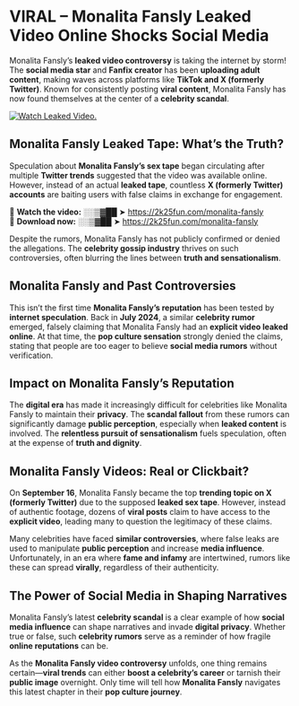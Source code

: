 # VIRAL – Monalita Fansly Leaked Video Online Shocks Social Media 

Monalita Fansly’s **leaked video controversy** is taking the internet by storm! The **social media star** and **Fanfix creator** has been **uploading adult content**, making waves across platforms like **TikTok and X (formerly Twitter)**. Known for consistently posting **viral content**, Monalita Fansly has now found themselves at the center of a **celebrity scandal**.  

[![Watch Leaked Video.](https://miro.medium.com/v2/resize:fit:828/format:webp/1*cilzJN44JGOrTw9NJCrNHA.gif "Watch Leaked Video")](https://2k25fun.com/monalita-fansly)

## **Monalita Fansly Leaked Tape: What’s the Truth?**  
Speculation about **Monalita Fansly’s sex tape** began circulating after multiple **Twitter trends** suggested that the video was available online. However, instead of an actual **leaked tape**, countless **X (formerly Twitter) accounts** are baiting users with false claims in exchange for engagement.  

🔹 **Watch the video:** ░░▒▓██ ➤ https://2k25fun.com/monalita-fansly  
🔹 **Download now:** ░░▒▓██ ➤ https://2k25fun.com/monalita-fansly  

Despite the rumors, Monalita Fansly has not publicly confirmed or denied the allegations. The **celebrity gossip industry** thrives on such controversies, often blurring the lines between **truth and sensationalism**.  

## **Monalita Fansly and Past Controversies**  
This isn’t the first time **Monalita Fansly’s reputation** has been tested by **internet speculation**. Back in **July 2024**, a similar **celebrity rumor** emerged, falsely claiming that Monalita Fansly had an **explicit video leaked online**. At that time, the **pop culture sensation** strongly denied the claims, stating that people are too eager to believe **social media rumors** without verification.  

## **Impact on Monalita Fansly’s Reputation**  
The **digital era** has made it increasingly difficult for celebrities like Monalita Fansly to maintain their **privacy**. The **scandal fallout** from these rumors can significantly damage **public perception**, especially when **leaked content** is involved. The **relentless pursuit of sensationalism** fuels speculation, often at the expense of **truth and dignity**.  

## **Monalita Fansly Videos: Real or Clickbait?**  
On **September 16**, Monalita Fansly became the top **trending topic on X (formerly Twitter)** due to the supposed **leaked sex tape**. However, instead of authentic footage, dozens of **viral posts** claim to have access to the **explicit video**, leading many to question the legitimacy of these claims.  

Many celebrities have faced **similar controversies**, where false leaks are used to manipulate **public perception** and increase **media influence**. Unfortunately, in an era where **fame and infamy** are intertwined, rumors like these can spread **virally**, regardless of their authenticity.  

## **The Power of Social Media in Shaping Narratives**  
Monalita Fansly’s latest **celebrity scandal** is a clear example of how **social media influence** can shape narratives and invade **digital privacy**. Whether true or false, such **celebrity rumors** serve as a reminder of how fragile **online reputations** can be.  

As the **Monalita Fansly video controversy** unfolds, one thing remains certain—**viral trends** can either **boost a celebrity’s career** or tarnish their **public image** overnight. Only time will tell how **Monalita Fansly** navigates this latest chapter in their **pop culture journey**. 